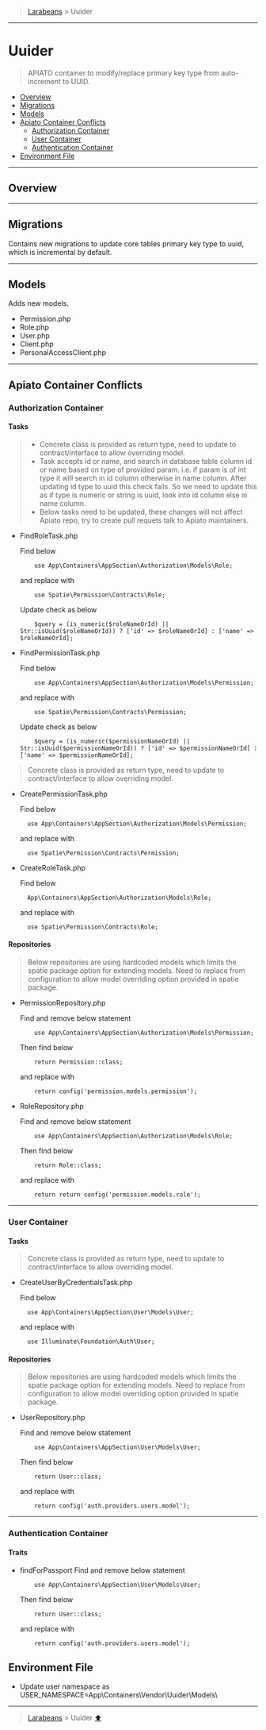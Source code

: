 >[Larabeans](README.md) > Uuider

---

# Uuider

> APIATO container to modify/replace primary key type from auto-increment to UUID.

* [Overview](#overview)
* [Migrations](#migrations)
* [Models](#models)
* [Apiato Container Conflicts](#apiato-container-conflicts)
    * [Authorization Container](#authorization-container)
    * [User Container](#user-container)
    * [Authentication Container](#authentication-container)
* [Environment File](#environment-file)

---

## Overview

---

## Migrations
Contains new migrations to update core tables primary key type to uuid, which is incremental by default.

---

## Models
Adds new models.

- Permission.php
- Role.php
- User.php
- Client.php
- PersonalAccessClient.php

---

## Apiato Container Conflicts

### Authorization Container

#### Tasks
> - Concrete class is provided as return type, need to update to contract/interface to allow overriding model.
> - Task accepts id or name, and search in database table column id or name based on type of provided param. i.e. if param is of int type it will search in id column otherwise in name column.
    After updating id type to uuid this check fails. So we need to update this as if type is numeric or string is uuid, look into id column else in name column.
> - Below tasks need to be updated, these changes will not affect Apiato repo, try to create pull requets talk to Apiato maintainers.

- FindRoleTask.php

  Find below
    ```phpt
        use App\Containers\AppSection\Authorization\Models\Role;
    ```
  and replace with
    ```phpt
        use Spatie\Permission\Contracts\Role;
    ```

  Update check as below
    ```phpt
        $query = (is_numeric($roleNameOrId) || Str::isUuid($roleNameOrId)) ? ['id' => $roleNameOrId] : ['name' => $roleNameOrId];
    ```
- FindPermissionTask.php

  Find below
    ```phpt
        use App\Containers\AppSection\Authorization\Models\Permission;
    ```
  and replace with
    ```phpt
        use Spatie\Permission\Contracts\Permission;
    ```
  Update check as below
    ```phpt
        $query = (is_numeric($permissionNameOrId) || Str::isUuid($permissionNameOrId)) ? ['id' => $permissionNameOrId] : ['name' => $permissionNameOrId];
    ```

> Concrete class is provided as return type, need to update to contract/interface to allow overriding model.

- CreatePermissionTask.php

  Find below
  ```phpt
    use App\Containers\AppSection\Authorization\Models\Permission;
  ```
  and replace with

  ```phpt
    use Spatie\Permission\Contracts\Permission;
  ```
- CreateRoleTask.php

  Find below
  ```phpt
    App\Containers\AppSection\Authorization\Models\Role;
  ```
  and replace with
  ```phpt
    use Spatie\Permission\Contracts\Role;
  ```
#### Repositories
> Below repositories are using hardcoded models which limits the spatie package option for extending models. Need to replace from configuration to allow
model overriding option provided in spatie package.

- PermissionRepository.php

  Find and remove below statement
    ```phpt
        use App\Containers\AppSection\Authorization\Models\Permission;
    ```
  Then find below
    ```phpt
        return Permission::class;
    ```
  and replace with
    ```phpt
        return config('permission.models.permission');
    ```
- RoleRepository.php

  Find and remove below statement
    ```phpt
        use App\Containers\AppSection\Authorization\Models\Role;
    ```
  Then find below
    ```phpt
        return Role::class;
    ```
  and replace with
    ```phpt
        return return config('permission.models.role');
    ```

---

### User Container

#### Tasks
> Concrete class is provided as return type, need to update to contract/interface to allow overriding model.

- CreateUserByCredentialsTask.php

  Find below
  ```phpt
    use App\Containers\AppSection\User\Models\User;
  ```
  and replace with

  ```phpt
    use Illuminate\Foundation\Auth\User;
  ```

#### Repositories
> Below repositories are using hardcoded models which limits the spatie package option for extending models. Need to replace from configuration to allow
model overriding option provided in spatie package.

- UserRepository.php

  Find and remove below statement
    ```phpt
        use App\Containers\AppSection\User\Models\User;
    ```
  Then find below
    ```phpt
        return User::class;
    ```
  and replace with
    ```phpt
        return config('auth.providers.users.model');
    ```

---

### Authentication Container

#### Traits
- findForPassport
  Find and remove below statement
    ```phpt
        use App\Containers\AppSection\User\Models\User;
    ```
  Then find below
    ```phpt
        return User::class;
    ```
  and replace with
    ```phpt
        return config('auth.providers.users.model');
    ```

## Environment File
- Update user namespace as USER_NAMESPACE=App\Containers\Vendor\Uuider\Models\

---
>[Larabeans](README.md) > Uuider [⬆](#uuider)
